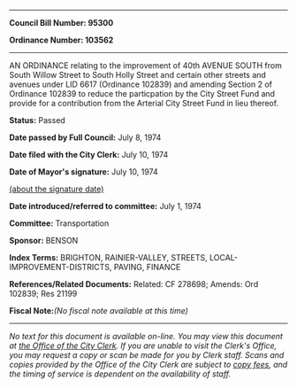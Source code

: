

********

**Council Bill Number: 95300**
   
**Ordinance Number: 103562**
********

 AN ORDINANCE relating to the improvement of 40th AVENUE SOUTH from South Willow Street to South Holly Street and certain other streets and avenues under LID 6617 (Ordinance 102839) and amending Section 2 of Ordinance 102839 to reduce the particpation by the City Street Fund and provide for a contribution from the Arterial City Street Fund in lieu thereof.

**Status:** Passed
   
**Date passed by Full Council:** July 8, 1974
   
**Date filed with the City Clerk:** July 10, 1974
   
**Date of Mayor's signature:** July 10, 1974
   
[(about the signature date)](/~public/approvaldate.htm)
   
   
   
**Date introduced/referred to committee:** July 1, 1974
   
**Committee:** Transportation
   
**Sponsor:** BENSON
   
   
**Index Terms:** BRIGHTON, RAINIER-VALLEY, STREETS, LOCAL-IMPROVEMENT-DISTRICTS, PAVING, FINANCE

**References/Related Documents:** Related: CF 278698; Amends: Ord 102839; Res 21199

**Fiscal Note:**_(No fiscal note available at this time)_
********

_No text for this document is available on-line. You may view this document at [the Office of the City Clerk](http://www.seattle.gov/leg/clerk/contactUs.htm). If you are unable to visit the Clerk's Office, you may request a copy or scan be made for you by Clerk staff. Scans and copies provided by the Office of the City Clerk are subject to [copy fees](http://clerk.seattle.gov/~public/clerkfees.htm), and the timing of service is dependent on the availability of staff._

